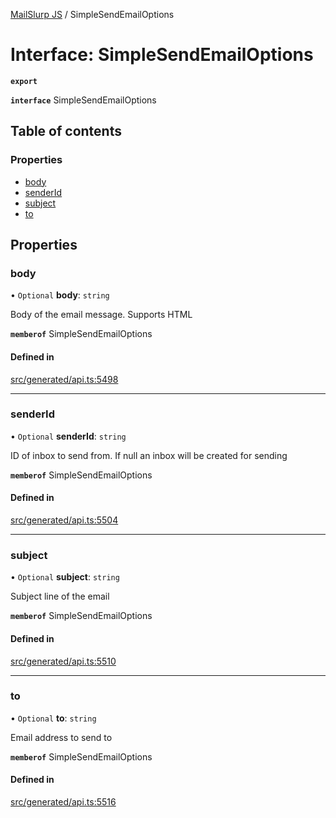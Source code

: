 [MailSlurp JS](../README.md) / SimpleSendEmailOptions

# Interface: SimpleSendEmailOptions

**`export`**

**`interface`** SimpleSendEmailOptions

## Table of contents

### Properties

- [body](SimpleSendEmailOptions.md#body)
- [senderId](SimpleSendEmailOptions.md#senderid)
- [subject](SimpleSendEmailOptions.md#subject)
- [to](SimpleSendEmailOptions.md#to)

## Properties

### body

• `Optional` **body**: `string`

Body of the email message. Supports HTML

**`memberof`** SimpleSendEmailOptions

#### Defined in

[src/generated/api.ts:5498](https://github.com/mailslurp/mailslurp-client/blob/f0f645f/src/generated/api.ts#L5498)

___

### senderId

• `Optional` **senderId**: `string`

ID of inbox to send from. If null an inbox will be created for sending

**`memberof`** SimpleSendEmailOptions

#### Defined in

[src/generated/api.ts:5504](https://github.com/mailslurp/mailslurp-client/blob/f0f645f/src/generated/api.ts#L5504)

___

### subject

• `Optional` **subject**: `string`

Subject line of the email

**`memberof`** SimpleSendEmailOptions

#### Defined in

[src/generated/api.ts:5510](https://github.com/mailslurp/mailslurp-client/blob/f0f645f/src/generated/api.ts#L5510)

___

### to

• `Optional` **to**: `string`

Email address to send to

**`memberof`** SimpleSendEmailOptions

#### Defined in

[src/generated/api.ts:5516](https://github.com/mailslurp/mailslurp-client/blob/f0f645f/src/generated/api.ts#L5516)
